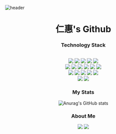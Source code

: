 ![header](https://capsule-render.vercel.app/api?type=shark&color=auto&height=150&section=header)

<div align='center'>

  # 仁惠's Github
  ### Technology Stack
  <br>
  <img src="https://img.shields.io/badge/Android-3DDC84?style=flat-square&logo=Android&logoColor=white"/>
  <img src="https://img.shields.io/badge/Kotlin-0095D5?style=flat-square&logo=Kotlin&logoColor=white"/>
  <img src="https://img.shields.io/badge/HTML-E34F26?style=flat-square&logo=html5&logoColor=white"/>
  <img src="https://img.shields.io/badge/CSS-1572B6?style=flat-square&logo=css3&logoColor=white"/>
  <img src="https://img.shields.io/badge/React-61DAFB?style=flat-square&logo=react&logoColor=black">
  <br>
  
  <img src="https://img.shields.io/badge/Express-000000?style=flat-square&logo=express&logoColor=white">  
  <img src="https://img.shields.io/badge/socket.io-010101?style=flat-square&logo=socket.io&logoColor=white"/>
  <img src="https://img.shields.io/badge/Node.js-339933?style=flat-square&logo=Node.js&logoColor=white"/>
  <img src="https://img.shields.io/badge/MySQL-4479A1?style=flat-square&logo=MySQL&logoColor=white"/>
  <img src="https://img.shields.io/badge/AWS-232F3E?style=flat-squar&logo=amazonaws&logoColor=white">
  <img src="https://img.shields.io/badge/Django-092E20?style=flat-square&logo=Django&logoColor=white"/>
  <br>  
  
  <img src="https://img.shields.io/badge/OpenCV-5C3EE8?style=flat-square&logo=OpenCV&logoColor=white"/>
  <img src="https://img.shields.io/badge/WebRTC-333333?style=flat-square&logo=WebRTC&logoColor=white"/>
  <img src="https://img.shields.io/badge/Python-3776AB?style=flat-square&logo=Python&logoColor=white"/>
  <img src="https://img.shields.io/badge/JAVA-007396?style=flat-square&logo=Java&logoColor=white"/>
  <img src="https://img.shields.io/badge/JavaScript-F7DF1E?style=flat-square&logo=JavaScript&logoColor=white"/>
  <br>
  <img src="https://img.shields.io/badge/git-F05032?style=flat-square&logo=git&logoColor=white">
  <img src="https://img.shields.io/badge/Jira Software-0052CC?style=flat-square&logo=Jira Software&logoColor=white">
  
  
  
  ### My Stats 
  ![Anurag's GitHub stats](https://github-readme-stats.vercel.app/api?username=hinhyu&show_icons=true&hide=contribs)
  <br>
  
  ### About Me
  
  <img src="https://camo.githubusercontent.com/109ca82a6e688fd319b6feb6edb8ded96c7fed42f703bcb2786d90205b468831/687474703a2f2f69732e616d2f35796739"/>
  <a href="https://velog.io/@ong_hh"><img src="https://img.shields.io/badge/velog-1DBF73?style=for-the-badge&logo=Vimeo&logoColor=white"/></a><br>
  <br><br>
</div>
